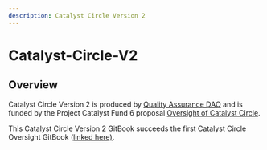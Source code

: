 ```yaml
---
description: Catalyst Circle Version 2
---
```


# Catalyst-Circle-V2

## Overview

Catalyst Circle Version 2 is produced by [Quality Assurance DAO](https://quality-assurance-dao.github.io) and is funded by the Project Catalyst Fund 6 proposal [Oversight of Catalyst Circle](https://cardano.ideascale.com/a/dtd/Oversight-of-Catalyst-Circle/370088-48088).

This Catalyst Circle Version 2 GitBook succeeds the first Catalyst Circle Oversight GitBook ([linked here)](https://catalyst-swarm.gitbook.io/catalyst-circle/).
